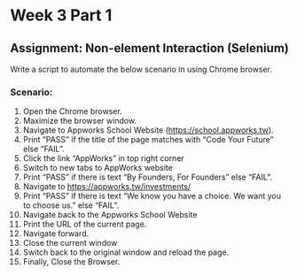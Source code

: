 # Week 3 Part 1

## Assignment:  Non-element Interaction (Selenium)

Write a script to automate the below scenario in using Chrome browser.
 
### Scenario:
1. Open the Chrome browser.
2. Maximize the browser window.
3. Navigate to Appworks School Website (https://school.appworks.tw).
4. Print “PASS” if the title of the page matches with “Code Your Future” else “FAIL”.
5. Click the link “AppWorks” in top right corner
6. Switch to new tabs to AppWorks website
7. Print “PASS” if there is text “By Founders, For Founders” else “FAIL”.
8. Navigate to https://appworks.tw/investments/
9. Print “PASS” if there is text “We know you have a choice. We want you to choose us.” else “FAIL”.
10. Navigate back to the Appworks School Website
11. Print the URL of the current page.
12. Navigate forward.
13. Close the current window
14. Switch back to the original window and reload the page.
15. Finally, Close the Browser.
